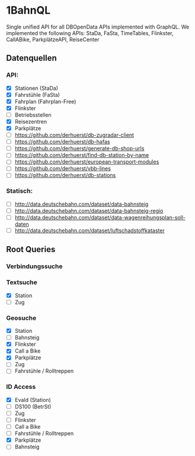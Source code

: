 # 1BahnQL
Single unified API for all DBOpenData APIs implemented with GraphQL. We implemented the following APIs: StaDa, FaSta, TimeTables, Flinkster, CallABike, ParkplätzeAPI, ReiseCenter

## Datenquellen
### API:

- [x] Stationen (StaDa)
- [x] Fahrstühle (FaSta)
- [x] Fahrplan (Fahrplan-Free)
- [x] Flinkster 
- [ ] Betriebsstellen
- [x] Reisezentren
- [x] Parkplätze
- [ ] https://github.com/derhuerst/db-zugradar-client
- [ ] https://github.com/derhuerst/db-hafas
- [ ] https://github.com/derhuerst/generate-db-shop-urls
- [ ] https://github.com/derhuerst/find-db-station-by-name
- [ ] https://github.com/derhuerst/european-transport-modules
- [ ] https://github.com/derhuerst/vbb-lines
- [ ] https://github.com/derhuerst/db-stations

### Statisch:
- [ ] http://data.deutschebahn.com/dataset/data-bahnsteig
- [ ] http://data.deutschebahn.com/dataset/data-bahnsteig-regio
- [ ] http://data.deutschebahn.com/dataset/data-wagenreihungsplan-soll-daten
- [ ] http://data.deutschebahn.com/dataset/luftschadstoffkataster

## Root Queries

### Verbindungssuche

### Textsuche
- [x] Station
- [ ] Zug

### Geosuche
- [x] Station
- [ ] Bahnsteig
- [x] Flinkster
- [x] Call a Bike
- [x] Parkplätze
- [ ] Zug
- [ ] Fahrstühle / Rolltreppen

### ID Access
- [x] EvaId (Station)
- [ ] DS100 (BetrSt)
- [ ] Zug
- [ ] Flinkster
- [ ] Call a Bike
- [ ] Fahrstühle / Rolltreppen
- [x] Parkplätze
- [ ] Bahnsteig
